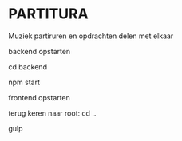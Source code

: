 # PARTITURA

Muziek partiruren en opdrachten delen met elkaar

backend opstarten

cd backend

npm start

frontend opstarten

terug keren naar root: cd ..

gulp
